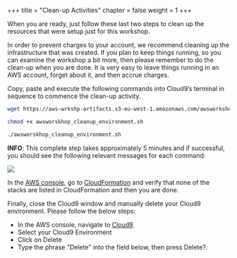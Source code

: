 +++
title = "Clean-up Activities"
chapter = false
weight = 1
+++

When you are ready, just follow these last two steps to clean up the resources that were setup just for this workshop.

In order to prevent charges to your account, we recommend cleaning up the infrastructure that was created. If you plan to keep things running, so you can examine the workshop a bit more, then please remember to do the clean-up when you are done. It is very easy to leave things running in an AWS account, forget about it, and then accrue charges. 

Copy, paste and execute the following commands into Cloud9’s terminal in sequence to commence the clean-up activity. 


```bash
wget https://aws-wrkshp-artifacts.s3-eu-west-1.amazonaws.com/awsworkshop_infrastructure_artefacts/awsworskhop_cleanup_environment.sh
```

```bash
chmod +x awsworskhop_cleanup_environment.sh
```

```bash
./awsworskhop_cleanup_environment.sh
```


**INFO**: This complete step takes approximately 5 minutes and if successful, you should see the following relevant messages for each command:  



![](/images/cleanup/1.jpg)

In the [AWS console](https://aws.amazon.com/console/), go to [CloudFormation](https://console.aws.amazon.com/cloudformation/home) and verify that none of the stacks are listed in CloudFormation and then you are done.

Finally, close the Cloud9 window and manually delete your Cloud9 environment. Please follow the below steps:
- In the AWS console, navigate to [Cloud9](https://console.aws.amazon.com/cloud9/home). 
- Select your Cloud9 Environment
- Click on Delete
- Type the phrase "Delete" into the field below, then press Delete?.


